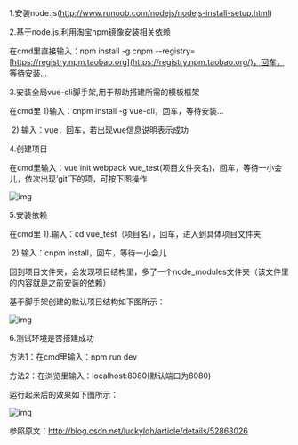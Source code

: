 1.安装node.js(http://www.runoob.com/nodejs/nodejs-install-setup.html)

2.基于node.js,利用淘宝npm镜像安装相关依赖

 在cmd里直接输入：npm install -g cnpm --registry=[https://registry.npm.taobao.org](https://registry.npm.taobao.org/)，回车，等待安装...

3.安装全局vue-cli脚手架,用于帮助搭建所需的模板框架

在cmd里 1)输入：cnpm install -g vue-cli，回车，等待安装...

​            2).输入：vue，回车，若出现vue信息说明表示成功

4.创建项目

在cmd里输入：vue init webpack vue_test(项目文件夹名)，回车，等待一小会儿，依次出现‘git’下的项，可按下图操作

![img](https://images2015.cnblogs.com/blog/1000531/201611/1000531-20161104114221752-1894187307.png)

5.安装依赖

在cmd里  1).输入：cd vue_test（项目名），回车，进入到具体项目文件夹

​             2).输入：cnpm install，回车，等待一小会儿

回到项目文件夹，会发现项目结构里，多了一个node_modules文件夹（该文件里的内容就是之前安装的依赖）

基于脚手架创建的默认项目结构如下图所示：

![img](https://images2015.cnblogs.com/blog/1000531/201611/1000531-20161104120244799-2006728410.png)

6.测试环境是否搭建成功

方法1：在cmd里输入：npm run dev

方法2：在浏览里输入：localhost:8080(默认端口为8080)

运行起来后的效果如下图所示：

![img](https://images2015.cnblogs.com/blog/1000531/201611/1000531-20161104121102221-395461091.png)

参照原文：http://blog.csdn.net/luckylqh/article/details/52863026